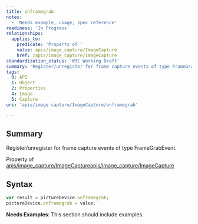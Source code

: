 ```yaml
---
title: onframegrab
notes:
  - 'Needs example, usage, spec reference'
readiness: 'In Progress'
relationships:
  applies_to:
    predicate: 'Property of '
    value: apis/image_capture/ImageCapture
    href: /apis/image_capture/ImageCapture
standardization_status: 'W3C Working Draft'
summary: 'Register/unregister for frame capture events of type FrameGrabEvent.'
tags:
  0: API
  1: Object
  2: Properties
  4: Image
  5: Capture
uri: 'apis/image capture/ImageCapture/onframegrab'

---
```

## Summary

Register/unregister for frame capture events of type FrameGrabEvent.

Property of [apis/image\_capture/ImageCapture](/apis/image_capture/ImageCapture)[apis/image\_capture/ImageCapture](/apis/image_capture/ImageCapture)

## Syntax

``` js
var result = pictureDevice.onframegrab;
pictureDevice.onframegrab = value;
```

**Needs Examples**: This section should include examples.

